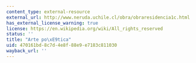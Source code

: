 ```yaml
---
content_type: external-resource
external_url: http://www.neruda.uchile.cl/obra/obraresidencia1c.html
has_external_license_warning: true
license: https://en.wikipedia.org/wiki/All_rights_reserved
status: ''
title: "Arte po\xE9tica"
uid: 470161bd-8c7d-4e8f-88e9-e7183c811030
wayback_url: ''
---
```

